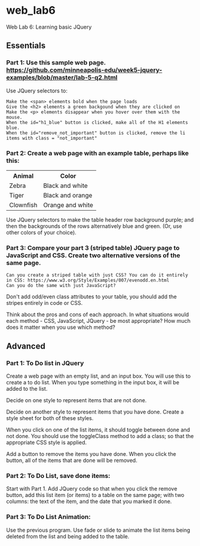 # web_lab6
Web Lab 6: Learning basic JQuery

## Essentials

### Part 1: Use this sample web page. https://github.com/minneapolis-edu/week5-jquery-examples/blob/master/lab-5-q2.html

Use JQuery selectors to:

    Make the <span> elements bold when the page loads 
    Give the <h2> elements a green backgound when they are clicked on
    Make the <p> elements disappear when you hover over them with the mouse.
    When the id="h1_blue" button is clicked, make all of the H1 elements blue.
    When the id="remove_not_important" button is clicked, remove the li items with class = "not_important"

### Part 2: Create a web page with an example table, perhaps like this:


<table>
  <tr><th>Animal</th><th>Color</th></tr>
  <tr><td>Zebra</td><td>Black and white</td></tr>
  <tr><td>Tiger</td><td>Black and orange</td></tr>
  <tr><td>Clownfish</td><td>Orange and white</td></tr>
</table>

Use JQuery selectors to make the table header row background purple; and then the backgrounds of the rows alternatively blue and green. (Or, use other colors of your choice).

### Part 3:  Compare your part 3 (striped table) JQuery page to JavaScript and CSS. Create two alternative versions of the same page.

    Can you create a striped table with just CSS? You can do it entirely in CSS: https://www.w3.org/Style/Examples/007/evenodd.en.html
    Can you do the same with just JavaScript?

Don't add odd/even class attributes to your table, you should add the stripes entirely in code or CSS. 

Think about the pros and cons of each approach. In what situations would each method - CSS, JavaScript, JQuery - be most appropriate? How much does it matter when you use which method?



## Advanced

### Part 1: To Do list in JQuery

Create a web page with an empty list, and an input box. You will use this to create a to do list. When you type something in the input box, it will be added to the list. 

Decide on one style to represent items that are not done.

Decide on another style to represent items that you have done.  Create a style sheet for both of these styles.

When you click on one of the list items, it should toggle between done and not done. You should use the toggleClass method to add a class; so that the appropriate CSS style is applied.

Add a button to remove the items you have done. When you click the button, all of the items that are done will be removed.

### Part 2: To Do List, save done items:

Start with Part 1. Add JQuery code so that when you click the remove button, add this list item (or items) to a table on the same page; with two columns: the text of the item, and the date that you marked it done.

### Part 3: To Do List Animation:

Use the previous program. Use fade or slide to animate the list items being deleted from the list and being added to the table.
